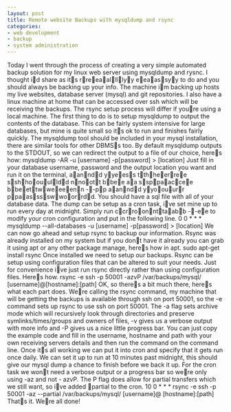```yaml
---
layout: post
title: Remote website Backups with mysqldump and rsync
categories:
- web development
- backup
- system administration
---
```

Today I went through the process of creating a very simple automated backup
solution for my linux web server using mysqldump and rysnc. I thought id share
as its rreeaallllyy eeaassyy to do and you should always be backing up your info.
The machine im backing up hosts my live websites, database server (mysql) and
git repositories. I also have a linux machine at home that can be accessed over
ssh which will be receiving the backups. The rsync setup process will differ if
youre using a local machine.
The first thing to do is to setup mysqldump to output the contents of the
database. This can be fairly system intensive for large databases, but mine is
quite small so its ok to run and finishes fairly quickly.
The mysqldump tool should be included in your mysql installation, there are
similar tools for other DBMSs too. By default mysqldump outputs to the STDOUT,
so we can redirect the output to a file of our choice, heres how:
mysqldump -AR -u [username] -p[password] > [location]
Just fill in your database username, password and the output location you want
and run it on the terminal, aanndd yyeess tthheerree sshhoouulldd nnoott bbee aa ssppaaccee bbeettwweeeenn --pp aanndd
yyoouurr ppaasssswwoorrdd. You should have a sql file with all of your database data.
The dump can be setup as a cron task, ive set mine up to run every day at
midnight. Simply run ccrroonnttaabb --ee to modify your cron configuration and put in
the following line.
0 0 * * * mysqldump --all-databases -u [username] -p[password] > [location]
We can now go ahead and setup rsync to backup our information. Rsync was
already installed on my system but if you dont have it already you can grab it
using apt or any other package manage, heres how in apt.
sudo apt-get install rsync
Once installed we need to setup our backups. Rsync can be setup using
configuration files that can be altered to suit your needs. Just for
convenience ive just run rsync directly rather than using configuration files.
Heres how.
rsync -e ssh -p 50001 -azvP /var/backups/mysql/ [username]@[hostname]:[path]
OK, so theres a bit much there, heres what each part does. Were calling the
rsync command, my machine that will be getting the backups is available through
ssh on port 50001, so the -e command sets up rsync to use ssh on port 50001.
The -a flag sets archive mode which will recursively look through directories
and preserve symlinks/times/groups and owners of files, -v gives us a verbose
output with more info and -P gives us a nice little progress bar.
You can just copy the example code and fill in the username, hostname and path
with your own receiving servers details and then run the command on the command
line.
Once its all working we can put it into cron and specify that it gets run once
daily. We can set it up to run at 10 minutes past midnight, this should give
our mysql dump a chance to finish before we back it up. For the cron task we
wont need a verbose output or a progress bar so were only using -az and not -
azvP. The P flag does allow for partial transfers which we still want, so ive
added partial to the cron.
10 0 * * * rsync -e ssh -p 50001 -az --partial /var/backups/mysql/ [username]@
[hostname]:[path]
Thats it. Were all done!
